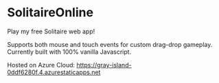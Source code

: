 # SolitaireOnline

Play my free Solitaire web app!

Supports both mouse and touch events for custom drag-drop gameplay.
Currently built with 100% vanilla Javascript.

Hosted on Azure Cloud: https://gray-island-0ddf6280f.4.azurestaticapps.net
